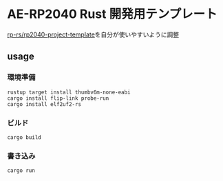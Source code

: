 # AE-RP2040 Rust 開発用テンプレート

[rp-rs/rp2040-project-template](https://github.com/rp-rs/rp2040-project-template)を自分が使いやすいように調整

## usage

### 環境準備

```power shell
rustup target install thumbv6m-none-eabi
cargo install flip-link probe-run
cargo install elf2uf2-rs
```

### ビルド

```power shell
cargo build
```

### 書き込み

```power shell
cargo run
```
